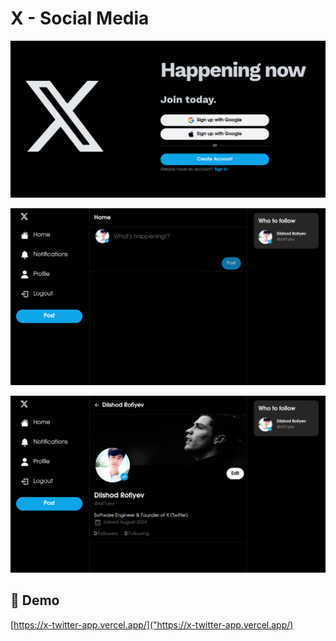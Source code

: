 # X - Social Media

![Twitter-Auth](./public/images/twitter-clone-auth.png)

![Twitter-Home](./public/images/twitter-clone-home.png)

![Twitter-Profile](./public/images/twitter-clone-profile.png)

## 🚀 Demo

[https://x-twitter-app.vercel.app/]("https://x-twitter-app.vercel.app/)
